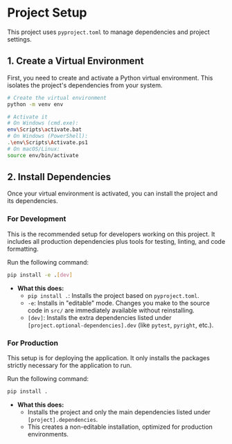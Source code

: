 # Project Setup

This project uses `pyproject.toml` to manage dependencies and project settings.

## 1. Create a Virtual Environment

First, you need to create and activate a Python virtual environment. This isolates the project's dependencies from your system.

```bash
# Create the virtual environment
python -m venv env

# Activate it
# On Windows (cmd.exe):
env\Scripts\activate.bat
# On Windows (PowerShell):
.\env\Scripts\Activate.ps1
# On macOS/Linux:
source env/bin/activate
```

## 2. Install Dependencies

Once your virtual environment is activated, you can install the project and its dependencies.

### For Development

This is the recommended setup for developers working on this project. It includes all production dependencies plus tools for testing, linting, and code formatting.

Run the following command:

```bash
pip install -e .[dev]
```
*   **What this does:**
    *   `pip install .`: Installs the project based on `pyproject.toml`.
    *   `-e`: Installs in "editable" mode. Changes you make to the source code in `src/` are immediately available without reinstalling.
    *   `[dev]`: Installs the extra dependencies listed under `[project.optional-dependencies].dev` (like `pytest`, `pyright`, etc.).

### For Production

This setup is for deploying the application. It only installs the packages strictly necessary for the application to run.

Run the following command:

```bash
pip install .
```
*   **What this does:**
    *   Installs the project and only the main dependencies listed under `[project].dependencies`.
    *   This creates a non-editable installation, optimized for production environments.

